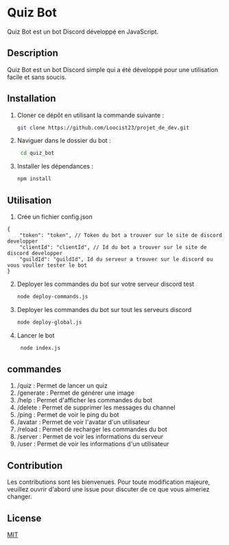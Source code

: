 # Quiz Bot

Quiz Bot est un bot Discord développé en JavaScript.

## Description

Quiz Bot est un bot Discord simple qui a été développé pour une utilisation facile et sans soucis.

## Installation

1. Cloner ce dépôt en utilisant la commande suivante :

   ```bash
   git clone https://github.com/Loocist23/projet_de_dev.git

2. Naviguer dans le dossier du bot :

   ```bash
    cd quiz_bot

3. Installer les dépendances :

   ```bash
   npm install

## Utilisation

1. Crée un fichier config.json 

```
{
    "token": "token", // Token du bot a trouver sur le site de discord developper
    "clientId": "clientId", // Id du bot a trouver sur le site de discord developper
    "guildId": "guildId", Id du serveur a trouver sur le discord ou vous vouller tester le bot
}
```

2. Deployer les commandes du bot sur votre serveur discord test

   ```bash
   node deploy-commands.js

3. Deployer les commandes du bot sur tout les serveurs discord

   ```bash
   node deploy-global.js

4. Lancer le bot

   ```bash
    node index.js

## commandes

1. /quiz : Permet de lancer un quiz
2. /generate : Permet de générer une image
3. /help : Permet d'afficher les commandes du bot
4. /delete : Permet de supprimer les messages du channel
5. /ping : Permet de voir le ping du bot
6. /avatar : Permet de voir l'avatar d'un utilisateur
7. /reload : Permet de recharger les commandes du bot
8. /server : Permet de voir les informations du serveur
9. /user : Permet de voir les informations d'un utilisateur


## Contribution

Les contributions sont les bienvenues. Pour toute modification majeure, veuillez ouvrir d'abord une issue pour discuter de ce que vous aimeriez changer.

## License

[MIT](https://choosealicense.com/licenses/mit/)

